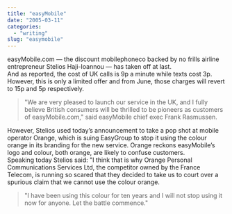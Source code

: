 ```yaml
---
title: "easyMobile"
date: "2005-03-11"
categories: 
  - "writing"
slug: "easymobile"
---
```


easyMobile.com — the discount mobilephoneco backed by no frills airline entrepreneur Stelios Haji-Ioannou — has taken off at last.  
And as reported, the cost of UK calls is 9p a minute while texts cost 3p. However, this is only a limited offer and from June, those charges will revert to 15p and 5p respectively.

> "We are very pleased to launch our service in the UK, and I fully believe British consumers will be thrilled to be pioneers as customers of easyMobile.com," said easyMobile chief exec Frank Rasmussen.

However, Stelios used today’s announcement to take a pop shot at mobile operator Orange, which is suing EasyGroup to stop it using the colour orange in its branding for the new service. Orange reckons easyMobile’s logo and colour, both orange, are likely to confuse customers.  
Speaking today Stelios said: "I think that is why Orange Personal Communications Services Ltd, the competitor owned by the France Telecom, is running so scared that they decided to take us to court over a spurious claim that we cannot use the colour orange.

> "I have been using this colour for ten years and I will not stop using it now for anyone. Let the battle commence."
